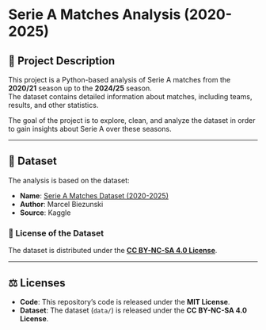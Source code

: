 # Serie A Matches Analysis (2020-2025)

## 📌 Project Description
This project is a Python-based analysis of Serie A matches from the **2020/21** season up to the **2024/25** season.  
The dataset contains detailed information about matches, including teams, results, and other statistics.  

The goal of the project is to explore, clean, and analyze the dataset in order to gain insights about Serie A over these seasons.

---

## 📂 Dataset
The analysis is based on the dataset:

- **Name**: [Serie A Matches Dataset (2020-2025)](https://www.kaggle.com/datasets/marcelbiezunski/serie-a-matches-dataset-2020-2025)  
- **Author**: Marcel Biezunski  
- **Source**: Kaggle  

### 🔹 License of the Dataset
The dataset is distributed under the **[CC BY-NC-SA 4.0 License](https://creativecommons.org/licenses/by-nc-sa/4.0/)**.  

---

## ⚖️ Licenses
- **Code**: This repository’s code is released under the **MIT License**.  
- **Dataset**: The dataset (`data/`) is released under the **CC BY-NC-SA 4.0 License**. 
